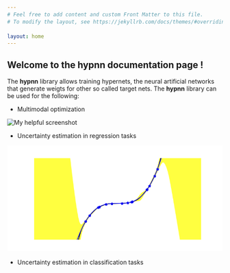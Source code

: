 ```yaml
---
# Feel free to add content and custom Front Matter to this file.
# To modify the layout, see https://jekyllrb.com/docs/themes/#overriding-theme-defaults

layout: home
---
```


## Welcome to the **hypnn** documentation page !


The **hypnn** library allows training hypernets, the neural artificial networks that generate weigts for other so called target nets. 
The **hypnn** library can be used for the following:



* Multimodal optimization

![My helpful screenshot](/assets/anim.gif)

* Uncertainty estimation in regression tasks

![My helpful screenshot](/assets/regression.png)

* Uncertainty estimation in classification tasks
